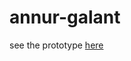 # annur-galant
see the prototype <a href="http://undanganmanten.my.id/annur-galant" target="_blank">here</a>
